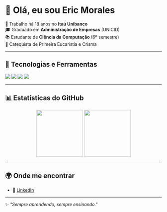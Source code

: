 # 👋 Olá, eu sou Eric Morales  

💼 Trabalho há 18 anos no **Itaú Unibanco**  
🎓 Graduado em **Administração de Empresas** (UNICID)  
📚 Estudante de **Ciência da Computação** (6º semestre)  
🙏 Catequista de Primeira Eucaristia e Crisma  

---

## 🚀 Tecnologias e Ferramentas  
<div>
  <img src="https://img.shields.io/badge/Java-ED8B00?style=for-the-badge&logo=openjdk&logoColor=white"/>
  <img src="https://img.shields.io/badge/Python-3776AB?style=for-the-badge&logo=python&logoColor=white"/>
  <img src="https://img.shields.io/badge/Git-F05032?style=for-the-badge&logo=git&logoColor=white"/>
  <img src="https://img.shields.io/badge/GitHub-181717?style=for-the-badge&logo=github&logoColor=white"/>
</div>

---

## 📊 Estatísticas do GitHub  
<div align="center">
  <img src="https://github-readme-stats.vercel.app/api?username=epmorales&show_icons=true&theme=radical" height="150"/>
  <img src="https://github-readme-stats.vercel.app/api/top-langs/?username=epmorales&layout=compact&theme=radical" height="150"/>
</div>

---

## 🌍 Onde me encontrar  
- 💼 [LinkedIn]([https://www.linkedin.com/in/SEU-LINKEDIN](https://www.linkedin.com/in/eric-morales-pcd-27939a221/))  

---

✨ *"Sempre aprendendo, sempre ensinando."*
